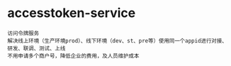 # accesstoken-service
```
访问令牌服务
解决线上环境（生产环境prod）、线下环境（dev、st、pre等）使用同一个appid进行对接、研发、联调、测试、上线
不用申请多个商户号，降低企业的费用，及人员维护成本

```


